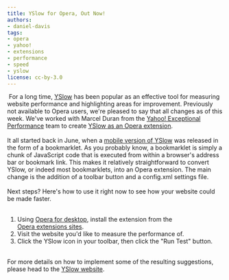 ```yaml
---
title: YSlow for Opera, Out Now!
authors:
- daniel-davis
tags:
- opera
- yahoo!
- extensions
- performance
- speed
- yslow
license: cc-by-3.0
---
```


<span class='imgright'><img alt='' src='/blog/yslow-for-opera-out-now/YSlow-for-Opera.png' /></span> For a long time, <a href="http://developer.yahoo.com/yslow/" target="_blank">YSlow</a> has been popular as an effective tool for measuring website performance and highlighting areas for improvement. Previously not available to Opera users, we&#39;re pleased to say that all changes as of this week. We&#39;ve worked with Marcel Duran from the <a href="http://developer.yahoo.com/performance/" target="_blank">Yahoo! Exceptional Performance</a> team to create <a href="https://addons.opera.com/addons/extensions/details/yslow/" target="_blank">YSlow as an Opera extension</a>.<br/><br/>It all started back in June, when a <a href="http://developer.yahoo.com/blogs/ydn/posts/2011/06/yslowmobile/" target="_blank">mobile version of YSlow</a> was released in the form of a bookmarklet. As you probably know, a bookmarklet is simply a chunk of JavaScript code that is executed from within a browser&#39;s address bar or bookmark link. This makes it relatively straightforward to convert YSlow, or indeed most bookmarklets, into an Opera extension. The main change is the addition of a toolbar button and a config.xml settings file.<br/><br/>Next steps? Here&#39;s how to use it right now to see how your website could be made faster.<br/><br/><ol><li>Using <a href="https://www.opera.com/browser/" target="_blank">Opera for desktop</a>, install the extension from the <br/><a href="https://addons.opera.com/addons/extensions/details/yslow/" target="_blank">Opera extensions sites</a>.</li><li>Visit the website you&#39;d like to measure the performance of.</li><li>Click the YSlow icon in your toolbar, then click the &quot;Run Test&quot; button.</li></ol><br/>For more details on how to implement some of the resulting suggestions, please head to the <a href="http://developer.yahoo.com/yslow/" target="_blank">YSlow website</a>.
